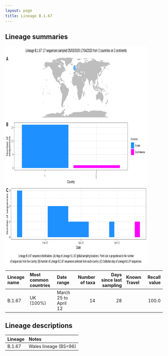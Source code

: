 ```yaml
---
layout: page
title: Lineage B.1.67
---
```




<h2> Lineage summaries</h2>

<img src="../assets/images/B.1.67.svg" alt="B.1.67 lineage summary figure" width="90%" height="700px" />


| Lineage name | Most common countries | Date range | Number of taxa |  Days since last sampling | Known Travel | Recall value |
|:-----|:-----|:-------|-------:|-------:|:---------|--------:|
| B.1.67 | UK (100%) | March 25 to April 12 | 14 | 28 |  | 100.0 |

<h2>Lineage descriptions</h2>

| Lineage | Notes |
|:-----|:-----|
| B.1.67 | Wales lineage (BS=96) |


